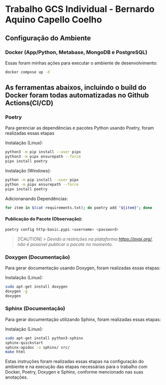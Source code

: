 # Trabalho GCS Individual - Bernardo Aquino Capello Coelho

## Configuração do Ambiente

### Docker (App/Python, Metabase, MongoDB e PostgreSQL)

Essas foram minhas ações para executar o ambiente de desenvolvimento:

```bash
docker compose up -d
```

## As ferramentas abaixos, incluindo o build do Docker foram todas automatizadas no Github Actions(CI/CD)

### Poetry

Para gerenciar as dependências e pacotes Python usando Poetry, foram realizadas essas etapas

Instalação (Linux):

```bash
python3 -m pip install --user pipx
python3 -m pipx ensurepath --force
pipx install poetry
```

Instalação (Windows):

```bash
python -m pip install --user pipx
python -m pipx ensurepath --force
pipx install poetry
```

Adicionanando Dependências:

```bash
for item in $(cat requirements.txt); do poetry add "${item}"; done
```

#### Publicação do Pacote (Observação):

```bash
poetry config http-basic.pypi <username> <password>
```

> [!CAUTION] > _Devido a restrições na plataforma https://pypi.org/, não é possível publicar o pacote no momento._

### Doxygen (Documentação)

Para gerar documentação usando Doxygen, foram realizadas essas etapas:

Instalação (Linux):

```bash
sudo apt-get install doxygen
doxygen -g
doxygen
```

### Sphinx (Documentação)

Para gerar documentação utilizando Sphinx, foram realizadas essas etapas:

Instalação (Linux):

```bash
sudo apt-get install python3-sphinx
sphinx-quickstart
sphinx-apidoc -o sphinx/ src/
make html
```

Estas instruções foram realizadas essas etapas na configuração do ambiente e na execução das etapas necessárias para o trabalho com Docker, Poetry, Doxygen e Sphinx, conforme mencionado nas suas anotações.
